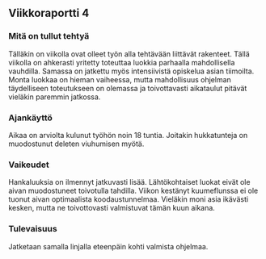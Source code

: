 ## Viikkoraportti 4

### Mitä on tullut tehtyä
Tälläkin on viikolla ovat olleet työn alla tehtävään liittävät rakenteet. Tällä viikolla on ahkerasti yritetty toteuttaa luokkia parhaalla mahdollisella vauhdilla. Samassa on jatkettu myös intensiivistä opiskelua asian tiimoilta. Monta luokkaa on hieman vaiheessa, mutta mahdollisuus ohjelman täydelliseen toteutukseen on olemassa ja toivottavasti aikataulut pitävät vieläkin paremmin jatkossa.

### Ajankäyttö
Aikaa on arviolta kulunut työhön noin 18 tuntia. Joitakin hukkatunteja on muodostunut deleten viuhumisen myötä. 

### Vaikeudet
Hankaluuksia on ilmennyt jatkuvasti lisää. Lähtökohtaiset luokat eivät ole aivan muodostuneet toivotulla tahdilla. Viikon kestänyt kuumeflunssa ei ole tuonut aivan optimaalista koodaustunnelmaa. Vieläkin moni asia ikävästi kesken, mutta ne toivottovasti valmistuvat tämän kuun aikana. 

### Tulevaisuus
Jatketaan samalla linjalla eteenpäin kohti valmista ohjelmaa.
